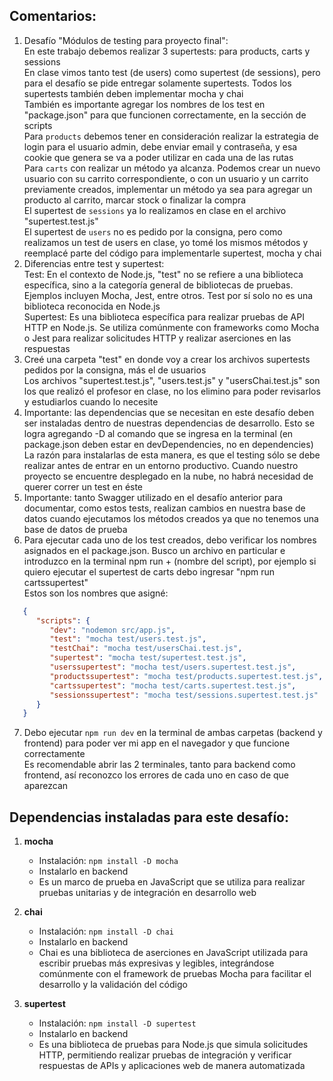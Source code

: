 ## Comentarios:

1. Desafío "Módulos de testing para proyecto final": <br>
   En este trabajo debemos realizar 3 supertests: para products, carts y sessions <br>
   En clase vimos tanto test (de users) como supertest (de sessions), pero para el desafío se pide entregar solamente supertests. Todos los supertests también deben implementar mocha y chai <br>
   También es importante agregar los nombres de los test en "package.json" para que funcionen correctamente, en la sección de scripts <br>
   Para `products` debemos tener en consideración realizar la estrategia de login para el usuario admin, debe enviar email y contraseña, y esa cookie que genera se va a poder utilizar en cada una de las rutas <br>
   Para `carts` con realizar un método ya alcanza. Podemos crear un nuevo usuario con su carrito correspondiente, o con un usuario y un carrito previamente creados, implementar un método ya sea para agregar un producto al carrito, marcar stock o finalizar la compra <br>
   El supertest de `sessions` ya lo realizamos en clase en el archivo "supertest.test.js" <br>
   El supertest de `users` no es pedido por la consigna, pero como realizamos un test de users en clase, yo tomé los mismos métodos y reemplacé parte del código para implementarle supertest, mocha y chai <br>
2. Diferencias entre test y supertest: <br>
   Test: En el contexto de Node.js, "test" no se refiere a una biblioteca específica, sino a la categoría general de bibliotecas de pruebas. Ejemplos incluyen Mocha, Jest, entre otros. Test por sí solo no es una biblioteca reconocida en Node.js <br>
   Supertest: Es una biblioteca específica para realizar pruebas de API HTTP en Node.js. Se utiliza comúnmente con frameworks como Mocha o Jest para realizar solicitudes HTTP y realizar aserciones en las respuestas
3. Creé una carpeta "test" en donde voy a crear los archivos supertests pedidos por la consigna, más el de usuarios <br>
   Los archivos "supertest.test.js", "users.test.js" y "usersChai.test.js" son los que realizó el profesor en clase, no los elimino para poder revisarlos y estudiarlos cuando lo necesite
4. Importante: las dependencias que se necesitan en este desafío deben ser instaladas dentro de nuestras dependencias de desarrollo. Esto se logra agregando -D al comando que se ingresa en la terminal (en package.json deben estar en devDependencies, no en dependencies) <br>
   La razón para instalarlas de esta manera, es que el testing sólo se debe realizar antes de entrar en un entorno productivo. Cuando nuestro proyecto se encuentre desplegado en la nube, no habrá necesidad de querer correr un test en éste
5. Importante: tanto Swagger utilizado en el desafío anterior para documentar, como estos tests, realizan cambios en nuestra base de datos cuando ejecutamos los métodos creados ya que no tenemos una base de datos de prueba
6. Para ejecutar cada uno de los test creados, debo verificar los nombres asignados en el package.json. Busco un archivo en particular e introduzco en la terminal npm run + (nombre del script), por ejemplo si quiero ejecutar el supertest de carts debo ingresar "npm run cartssupertest" <br>
   Estos son los nombres que asigné:
```json
   {
      "scripts": {
         "dev": "nodemon src/app.js",
         "test": "mocha test/users.test.js",
         "testChai": "mocha test/usersChai.test.js",
         "supertest": "mocha test/supertest.test.js",
         "userssupertest": "mocha test/users.supertest.test.js",
         "productssupertest": "mocha test/products.supertest.test.js",
         "cartssupertest": "mocha test/carts.supertest.test.js",
         "sessionssupertest": "mocha test/sessions.supertest.test.js"
      }
   }
```
7. Debo ejecutar `npm run dev` en la terminal de ambas carpetas (backend y frontend) para poder ver mi app en el navegador y que funcione correctamente <br>
   Es recomendable abrir las 2 terminales, tanto para backend como frontend, así reconozco los errores de cada uno en caso de que aparezcan



## Dependencias instaladas para este desafío:

1. **mocha**
   - Instalación: `npm install -D mocha`
   - Instalarlo en backend
   - Es un marco de prueba en JavaScript que se utiliza para realizar pruebas unitarias y de integración en desarrollo web

2. **chai**
   - Instalación: `npm install -D chai`
   - Instalarlo en backend
   - Chai es una biblioteca de aserciones en JavaScript utilizada para escribir pruebas más expresivas y legibles, integrándose comúnmente con el framework de pruebas Mocha para facilitar el desarrollo y la validación del código

3. **supertest**
   - Instalación: `npm install -D supertest`
   - Instalarlo en backend
   - Es una biblioteca de pruebas para Node.js que simula solicitudes HTTP, permitiendo realizar pruebas de integración y verificar respuestas de APIs y aplicaciones web de manera automatizada